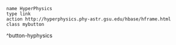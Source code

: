 

```button
name HyperPhysics
type link
action http://hyperphysics.phy-astr.gsu.edu/hbase/hframe.html
class mybutton
```
^button-hyphysics
